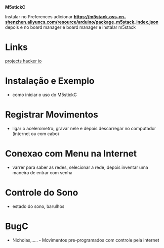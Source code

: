 **M5stickC**

Instalar no Preferences adicionar **https://m5stack.oss-cn-shenzhen.aliyuncs.com/resource/arduino/package_m5stack_index.json**
depois e no board manager e board manager e instalar m5stack


# Links

[projects hacker io](https://m5stack.hackster.io/)


# Instalação e Exemplo

* como iniciar o uso do M5stickC

# Registrar Movimentos

* ligar o acelerometro, gravar nele e depois descarregar no computador (internet ou com cabo)

# Conexao com Menu na Internet

* varrer para saber as redes, selecionar a rede, depois inventar uma maneira de entrar com senha

# Controle do Sono

* estado do sono, barulhos


# BugC 

* Nicholas,..... - Movimentos pre-programados  com controle pela internet
